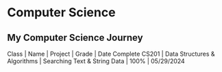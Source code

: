 # Computer Science
## My Computer Science Journey
Class | Name | Project | Grade | Date Complete
CS201 | Data Structures & Algorithms | Searching Text & String Data | 100% | 05/29/2024

